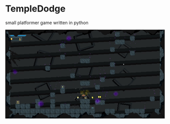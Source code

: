 # TempleDodge
small platformer game written in python

![alt text](https://github.com/serverautism/TempleDodge/blob/master/Data/Files/preview.jpg?raw=true)
